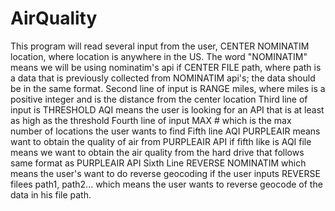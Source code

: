 # AirQuality
This program will read several input from the user, CENTER NOMINATIM location, where location is anywhere in the US. The word "NOMINATIM" means we will be using nominatim's api if CENTER FILE path, where path is a data that is previously collected from NOMINATIM api's; the data should be in the same format. 
Second line of input is RANGE miles, where miles is a positive integer and is the distance from the center location 
Third line of input is THRESHOLD AQI means the user is looking for an API that is at least as high as the threshold Fourth line of input MAX # which is the max number of locations the user wants to find 
Fifth line AQI PURPLEAIR means want to obtain the quality of air from PURPLEAIR API if fifth like is AQI file means we want to obtain the air quality from the hard drive that follows same format as PURPLEAIR API 
Sixth Line REVERSE NOMINATIM which means the user's want to do reverse geocoding if the user inputs REVERSE filees path1, path2... which means the user wants to reverse geocode of the data in his file path.
